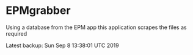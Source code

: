 # EPMgrabber
Using a database from the EPM app this application scrapes the files as required


Latest backup: Sun Sep 8 13:38:01 UTC 2019
